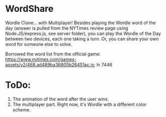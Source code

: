 # WordShare
Wordle Clone... with Multiplayer! Besides playing the Wordle word of the day (answer is pulled from the NYTimes review page using Node.JS/express.js, see server folder), you can play the Wordle of the Day between two devices, each one taking a turn.  Or, you can share your own word for someone else to solve.

Borrowed the word list from the official game: 
https://www.nytimes.com/games-assets/v2/468.ad489ba36805b26451ac.js; ln 7446

# ToDo: 

1) The animation of the word after the user wins.
2) The multiplayer part. Right now, it's Wordle with a different color scheme.



